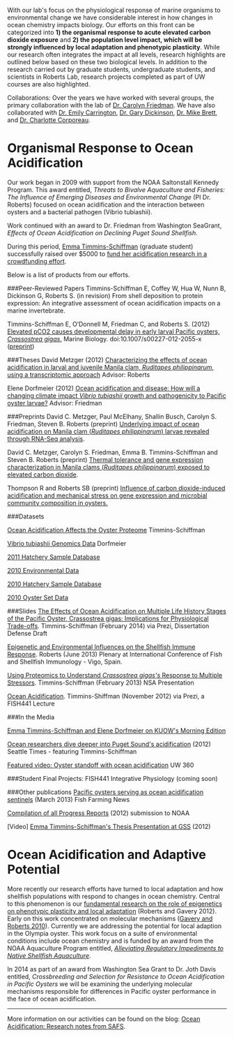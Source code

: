 With our lab's focus on the physiological response of marine organisms to environmental change we have considerable interest in how changes in ocean chemistry impacts biology. Our efforts on this front can be categorized into **1) the organismal response to acute elevated carbon dioxide exposure** and **2) the population level impact, which will be strongly influenced by local adaptation and phenotypic plasticity**. While our research often integrates the impact at all levels, research highlights are outlined below based on these two biological levels. In addition to the research carried out by graduate students, undergraduate students, and scientists in Roberts Lab, research projects completed as part of UW courses are also highlighted.

Collaborations: Over the years we have worked with several groups, the primary collaboration with the lab of [Dr. Carolyn Friedman](http://fish.washington.edu/people/friedman/). We have also collaborated with [Dr. Emily Carrington](http://depts.washington.edu/nucella/), [Dr. Gary Dickinson](http://dickinson.pages.tcnj.edu/), [Dr. Mike Brett](http://www.ce.washington.edu/people/faculty/faculty.php?id=6), and [Dr. Charlotte Corporeau](http://annuaire.ifremer.fr/cv/17079/en/).

# Organismal Response to Ocean Acidification

Our work began in 2009 with support from the NOAA Saltonstall Kennedy Program. This award entitled, _Threats to Bivalve Aquaculture and Fisheries: The Influence of Emerging Diseases and Environmental Change_ (PI Dr. Roberts) focused on ocean acidification and the interaction between oysters and a bacterial pathogen (Vibrio tubiashii).

Work continued with an award to Dr. Friedman from Washington SeaGrant, _Effects of Ocean Acidification on Declining Puget Sound Shellfish_. 

During this period, [Emma Timmins-Schiffman](http://students.washington.edu/emmats/Emmas_site/Home.html) (graduate student) successfully raised over $5000 to [fund her acidification research in a crowdfunding effort](http://www.rockethub.com/projects/6330-save-oysters-from-ocean-acidification).

Below is a list of products from our efforts.

###Peer-Reviewed Papers
Timmins-Schiffman E, Coffey W, Hua W, Nunn B, Dickinson G, Roberts S. (in revision) From shell deposition to protein expression: An integrative assessment of ocean acidification impacts on a marine invertebrate.

Timmins-Schiffman E, O’Donnell M, Friedman C, and Roberts S. (2012) [Elevated pCO2 causes developmental delay in early larval Pacific oysters, _Crassostrea gigas_.](http://link.springer.com/article/10.1007%2Fs00227-012-2055-x) Marine Biology. doi:10.1007/s00227-012-2055-x ([preprint](http://dx.doi.org/10.6084/m9.figshare.95828))

###Theses
David Metzger (2012) [Characterizing the effects of ocean acidification in larval and juvenile Manila clam, _Ruditapes philippinarum_, using a transcriptomic approach](http://fish.washington.edu/research/publications/ms_phd/Metzger_D_MS_Sp12.pdf) Advisor: Roberts

Elene Dorfmeier (2012) [Ocean acidification and disease: How will a changing climate impact *Vibrio tubiashii* growth and pathogenicity to Pacific oyster larvae?](https://digital.lib.washington.edu/researchworks/handle/1773/20742) Advisor: Friedman



###Preprints
David C. Metzger, Paul McElhany, Shallin Busch, Carolyn S. Friedman, Steven B. Roberts (preprint) [Underlying impact of ocean acidification on Manila clam (_Ruditapes philippinarum_) larvae revealed through RNA-Seq analysis](https://docs.google.com/document/d/1Ii1lODz2oThiyxZtHBblUEdzyhIVq92n8jkEjhkuuts/edit). 

David C. Metzger, Carolyn S. Friedman, Emma B. Timmins-Schiffman and Steven B. Roberts (preprint) [Thermal tolerance and gene expression characterization in Manila clams (_Ruditapes philippinarum_) exposed to elevated carbon dioxide](https://docs.google.com/document/d/1xbVdGEOeRfJH36aT9vyf4gZh3Fk4jLPCB-wYjD7QQWI/edit).

Thompson R and Roberts SB (preprint) [Influence of carbon dioxide-induced acidification and mechanical stress on gene expression and microbial community composition in oysters.](https://docs.google.com/document/d/1jYvaWR4RsSonl95ElqNX29epsO69LE4af5Rgd4xC8EI/edit)

###Datasets

[Ocean Acidification Affects the Oyster Proteome](http://dx.doi.org/10.6084/m9.figshare.654051) Timmins-Schiffman

[Vibrio tubiashii Genomics Data](http://figshare.com/authors/elene-dorfmeier/97214) Dorfmeier

[2011 Hatchery Sample Database](https://docs.google.com/spreadsheet/ccc?key=0AtV_gF766XZAdF9RNU0xS3h3SlFVWFpTV3g2bzluZUE#gid=0)

[2010 Environmental Data](https://docs.google.com/spreadsheet/ccc?key=0AtV_gF766XZAdF8xd0t0MGpQcnNJMEx5bzlMTlFpVWc#gid=0)

[2010 Hatchery Sample Database](https://docs.google.com/spreadsheet/ccc?key=0AtV_gF766XZAdC1xT05lZ3ZZbzJVdGVhVEx6T2VSVFE#gid=0) 

[2010 Oyster Set Data](https://docs.google.com/spreadsheet/ccc?key=0AtV_gF766XZAdGJiUHd1Y19RWnJWcWdhRTVFdUFad3c#gid=0)

###Slides
[The Effects of Ocean Acidification on Multiple Life History Stages of the Pacific Oyster, Crassostrea gigas: Implications for Physiological Trade-offs](http://prezi.com/mruttlb0ompa/the-effects-of-ocean-acidification-on-multiple-life-history/). Timmins-Schiffman (February 2014) via Prezi, Dissertation Defense Draft

[Epigenetic and Environmental Influences on the Shellfish Immune Response](http://www.slideshare.net/sr320/epigenetic-and-environmental-influences-on-the-shellfish-immune-response). Roberts (June 2013) Plenary at International Conference of Fish and Shellfish Immunology - Vigo, Spain.

[Using Proteomics to Understand _Crassostrea gigas's_ Response to Multiple Stressors](http://www.slideshare.net/emmats/e-timmins-schiffmannsa2013). Timmins-Schiffman (February 2013) NSA Presentation

[Ocean Acidification](http://prezi.com/je8zxvxb_jbw/fish-441-ocean-acidification/#). Timmins-Shiffman (November 2012) via Prezi, a FISH441 Lecture



###In the Media

[Emma Timmins-Schiffman and Elene Dorfmeier on KUOW's Morning Edition](http://genefish.tumblr.com/post/1127715316/elene-and-emma-on-kuows-morning-edition-talking)

[Ocean researchers dive deeper into Puget Sound's acidification](http://seattletimes.com/html/localnews/2017613197_acidification28m.html) (2012) Seattle Times - featuring Timmins-Schiffman

[Featured video: Oyster standoff with ocean acidification](http://www.washington.edu/news/2011/11/23/featured-video-oyster-standoff-with-ocean-acidification/)  UW 360


###Student Final Projects: FISH441 Integrative Physiology
(coming soon)


###Other publications
[Pacific oysters serving as ocean acidification sentinels](https://dl.dropbox.com/u/115356/FFN_OA.pdf) (March 2013) Fish Farming News

[Compilation of all Progress Reports](http://faculty.washington.edu/sr320/?page_id=1128) (2012) submission to NOAA

[Video] [Emma Timmins-Schiffman's Thesis Presentation at GSS](http://faculty.washington.edu/sr320/?p=4311) (2012)



# Ocean Acidification and Adaptive Potential 

More recently our research efforts have turned to local adaptation and how shellfish populations with respond to changes in ocean chemistry. Central to this phenomenon is our [fundamental research on the role of epigenetics on phenotypic plasticity and local adaptation](http://www.ncbi.nlm.nih.gov/pmc/articles/PMC3249382/?tool=pubmed) (Roberts and Gavery 2012). Early on this work concentrated on molecular mechanisms ([Gavery and Roberts 2010](http://www.biomedcentral.com/1471-2164/11/483)). Currently we are addressing the potential for local adaption in the Olympia oyster. This work focus on a suite of environmental conditions include ocean chemistry and is funded by an award from the NOAA Aquaculture Program entitled, [_Alleviating Regulatory Impediments to Native Shellfish Aquaculture_](http://oystergen.es/olympia/).

In 2014 as part of an award from Washington Sea Grant to Dr. Joth Davis entitled, _Crossbreeding and Selection for Resistance to Ocean Acidification in Pacific Oysters_ we will be examining the underlying molecular mechanisms responsible for differences in Pacific oyster performance in the face of ocean acidification.

---
More information on our activities can be found on the blog: [Ocean Acidification: Research notes from SAFS](http://safsoa.wordpress.com/).
